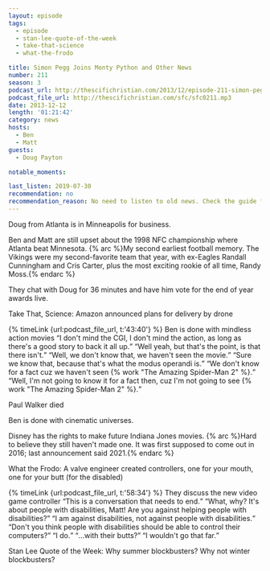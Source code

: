 ```yaml
---
layout: episode
tags:
  - episode
  - stan-lee-quote-of-the-week
  - take-that-science
  - what-the-frodo

title: Simon Pegg Joins Monty Python and Other News
number: 211
season: 3
podcast_url: http://thescifichristian.com/2013/12/episode-211-simon-pegg-joins-monty-python-and-other-news/
podcast_file_url: http://thescifichristian.com/sfc/sfc0211.mp3
date: 2013-12-12
length: '01:21:42'
category: news
hosts:
  - Ben
  - Matt
guests:
  - Doug Payton

notable_moments:

last_listen: 2019-07-30
recommendation: no
recommendation_reason: No need to listen to old news. Check the guide for what's interesting in hindsight.
---
```

Doug from Atlanta is in Minneapolis for business. 

Ben and Matt are still upset about the 1998 NFC championship where Atlanta beat Minnesota. {% arc %}My second earliest football memory. The Vikings were my second-favorite team that year, with ex-Eagles Randall Cunningham and Cris Carter, plus the most exciting rookie of all time, Randy Moss.{% endarc %}

They chat with Doug for 36 minutes and have him vote for the end of year awards live. 

Take That, Science: Amazon announced plans for delivery by drone

<div class="quote">
  {% timeLink {url:podcast_file_url, t:'43:40'} %}
  <span class="quote-context is-size-6">Ben is done with mindless action movies</span>
  <q class="matt">I don't mind the CGI, I don't mind the action, as long as there's a good story to back it all up.</q>
  <q class="ben">Well yeah, but that's the point, is that there isn't.</q>
  <q class="matt">Well, we don't know that, we haven't seen the movie.</q>
  <q class="ben">Sure we know that, because that's what the modus operandi is.</q>
  <q class="matt">We don't know for a fact cuz we haven't seen {% work "The Amazing Spider-Man 2" %}.</q>
  <q class="ben">Well, I'm not going to know it for a fact then, cuz I'm not going to see {% work "The Amazing Spider-Man 2" %}.</q>
</div>

Paul Walker died 

Ben is done with cinematic universes.

Disney has the rights to make future Indiana Jones movies. {% arc %}Hard to believe they still haven't made one. It was first supposed to come out in 2016; last announcement said 2021.{% endarc %}

What the Frodo: A valve engineer created controllers, one for your mouth, one for your butt (for the disabled) 

<div class="quote">
  {% timeLink {url:podcast_file_url, t:'58:34'} %}
  <span class="quote-context is-size-6">They discuss the new video game controller</span>
  <q class="matt">This is a conversation that needs to end.</q>
  <q class="ben">What, why? It's about people with disabilities, Matt! Are you against helping people with disabilities?</q>
  <q class="matt">I am against disabilities, not against people with disabilities.</q>
  <q class="ben">Don't you think people with disabilities should be able to control their computers?</q>
  <q class="matt">I do.</q>
  <q class="ben">…with their butts?</q>
  <q class="matt">I wouldn't go that far.</q>
</div>

Stan Lee Quote of the Week: Why summer blockbusters? Why not winter blockbusters?